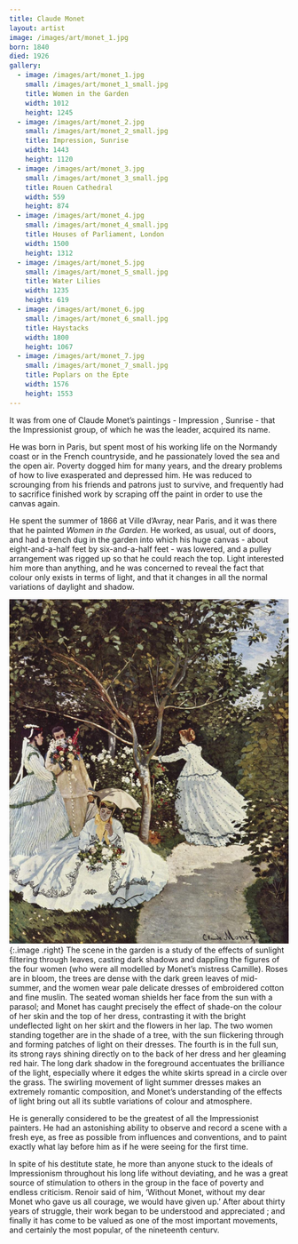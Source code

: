 ```yaml
---
title: Claude Monet
layout: artist
image: /images/art/monet_1.jpg
born: 1840
died: 1926
gallery:
  - image: /images/art/monet_1.jpg
    small: /images/art/monet_1_small.jpg
    title: Women in the Garden
    width: 1012
    height: 1245
  - image: /images/art/monet_2.jpg
    small: /images/art/monet_2_small.jpg
    title: Impression, Sunrise
    width: 1443
    height: 1120
  - image: /images/art/monet_3.jpg
    small: /images/art/monet_3_small.jpg
    title: Rouen Cathedral
    width: 559 
    height: 874 
  - image: /images/art/monet_4.jpg
    small: /images/art/monet_4_small.jpg
    title: Houses of Parliament, London
    width: 1500
    height: 1312
  - image: /images/art/monet_5.jpg
    small: /images/art/monet_5_small.jpg
    title: Water Lilies
    width: 1235
    height: 619 
  - image: /images/art/monet_6.jpg
    small: /images/art/monet_6_small.jpg
    title: Haystacks
    width: 1800
    height: 1067
  - image: /images/art/monet_7.jpg
    small: /images/art/monet_7_small.jpg
    title: Poplars on the Epte
    width: 1576
    height: 1553
---
```


It was from one of Claude Monet’s paintings - Impression , Sunrise - that the
Impressionist group, of which he was the leader, acquired its name.

He was born in Paris, but spent most of his working life on the Normandy coast
or in the French countryside, and he passionately loved the sea and the open
air. Poverty dogged him for many years, and the dreary problems of how to live
exasperated and depressed him. He was reduced to scrounging from his friends
and patrons just to survive, and frequently had to sacrifice finished work by
scraping off the paint in order to use the canvas again.

He spent the summer of 1866 at Ville d’Avray, near Paris, and it was there that
he painted _Women in the Garden_. He worked, as usual, out of doors, and had a
trench dug in the garden into which his huge canvas - about eight-and-a-half
feet by six-and-a-half feet - was lowered, and a pulley arrangement was rigged
up so that he could reach the top. Light interested him more than anything, and
he was concerned to reveal the fact that colour only exists in terms of light,
and that it changes in all the normal variations of daylight and shadow.

![Women in the Garden](/images/art/monet_1.jpg){:.image .right}
The scene in the garden is a study of the effects of sunlight filtering through
leaves, casting dark shadows and dappling the figures of the four women (who
were all modelled by Monet’s mistress Camille).  Roses are in bloom, the trees
are dense with the dark green leaves of mid-summer, and the women wear pale
delicate dresses of embroidered cotton and fine muslin. The seated woman
shields her face from the sun with a parasol; and Monet has caught precisely
the effect of shade-on the colour of her skin and the top of her dress,
contrasting it with the bright undeflected light on her skirt and the flowers
in her lap. The two women standing together are in the shade of a tree, with
the sun flickering through and forming patches of light on their dresses. The
fourth is in the full sun, its strong rays shining directly on to the back of
her dress and her gleaming red hair.  The long dark shadow in the foreground
accentuates the brilliance of the light, especially where it edges the white
skirts spread in a circle over the grass. The swirling movement of light summer
dresses makes an extremely romantic composition, and Monet’s understanding of
the effects of light bring out all its subtle variations of colour and
atmosphere.

He is generally considered to be the greatest of all the Impressionist
painters.  He had an astonishing ability to observe and record a scene with a
fresh eye, as free as possible from influences and conventions, and to paint
exactly what lay before him as if he were seeing for the first time.

In spite of his destitute state, he more than anyone stuck to the ideals of
Impressionism throughout his long life without deviating, and he was a great
source of stimulation to others in the group in the face of poverty and endless
criticism. Renoir said of him, ‘Without Monet, without my dear Monet who gave
us all courage, we would have given up.’ After about thirty years of struggle,
their work began to be understood and appreciated ; and finally it has come to
be valued as one of the most important movements, and certainly the most
popular, of the nineteenth centurv.
